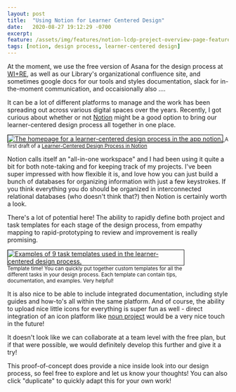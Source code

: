 ```yaml
---
layout: post
title:  "Using Notion for Learner Centered Design"
date:   2020-08-27 19:12:29 -0700
excerpt: 
feature: /assets/img/features/notion-lcdp-project-overview-page-feature
tags: [notion, design process, learner-centered design]
---
```

At the moment, we use the free version of Asana for the design process at [WI+RE](https://uclalibrary.github.io/research-tips/), as well as our Library's organizational confluence site, and sometimes google docs for our tools and styles documentation, slack for in-the-moment communication, and occaisionally also ....

It can be a lot of different platforms to manage and the work has been spreading out across various digital spaces over the years. Recently, I got curious about whether or not <a href="https://www.notion.so/" target="_blank">Notion</a> might be a good option to bring our learner-centered design process all together in one place.

<div class="my-4">
<a href="https://www.notion.so/Learner-Centered-Design-Projects-ed92bb2d8fa5466fb7b26d74765a5433"><img src="{{ '/assets/img/notion-lcdp/notion-lcdp-project-overview-page-cropped.png' | absolute_url }}" class="img-fluid" style="border: 1px solid;" alt="The homepage for a learner-centered design process in the app notion." />
</a>
    <small>A first draft of a <a href="https://www.notion.so/Learner-Centered-Design-Projects-ed92bb2d8fa5466fb7b26d74765a5433" target="_blank">Learner-Centered Design Process in Notion</a></small>
</div>

Notion calls itself an "all-in-one workspace" and I had been using it quite a bit for both note-taking and for keeping track of my projects. I've been super impressed with how flexible it is, and love how you can just build a bunch of databases for organizing information with just a few keystrokes. If you think everything you do should be organized in interconnected relational databases (who doesn't think that?) then Notion is certainly worth a look.

There's a lot of potential here! The ability to rapidly define both project and task templates for each stage of the design process, from empathy mapping to rapid-prototyping to review and improvement is really promising.

<div class="my-4" style="width: 80%">
<a href="https://www.notion.so/Learner-Centered-Design-Projects-ed92bb2d8fa5466fb7b26d74765a5433"><img src="{{ '/assets/img/notion-lcdp/notion-lcdp-Task-Templates.jpg' | absolute_url }}" class="img-fluid" style="border: 1px solid;" alt="Examples of 9 task templates used in the learner-centered design process." /></a>
<small>Template time! You can quickly put together custom templates for all the different tasks in your design process. Each template can contain tips, documentation, and examples. Very helpful!</small>
</div>

It is also nice to be able to include integrated documentation, including style guides and how-to's all within the same platform. And of course, the ability to upload nice little icons for everything is super fun as well - direct integration of an icon platform like [noun project](https://thenounproject.com/) would be a very nice touch in the future!

It doesn't look like we can collaborate at a team level with the free plan, but if that were possible, we would definitely develop this further and give it a try!

This proof-of-concept does provide a nice inside look into our design process, so feel free to explore and let us know your thoughts! You can also click "duplicate" to quickly adapt this for your own work!
